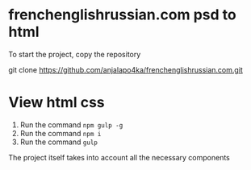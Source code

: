# frenchenglishrussian.com psd to html 

To start the project, copy the repository

git clone https://github.com/anjalapo4ka/frenchenglishrussian.com.git

# View html css
1. Run the command  ``` npm gulp -g ```
2. Run the command  ``` npm i  ```
3. Run the command  ``` gulp ```

The project itself takes into account all the necessary components
